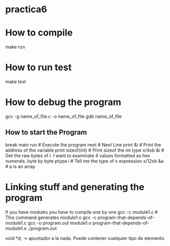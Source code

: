 
# practica6

# How to compile
make run

# How to run test
make test

# How to debug the program
gcc -g name_of_file.c -o name_of_file
gdb name_of_file

## How to start the Program
break main
run # Execute the program
next # Next Line
print &i # Print the address of the variable
print sizeof(int) # Print sizeof the int type
x/4xb &i # Get the raw bytes of i. I want to examinate 4 values formatted as hex numerals. byte by byte
ptype i # Tell me the type of c expression
x/12xb &a # a is an array

# Linking stuff and generating the program

If you have modules you have to compile one by one
gcc -c module1.c # This command generates module1.o
gcc -c program-that-depends-of-module1.c
gcc -o program.out module1.o program-that-depends-of-module1.o
./program.out

void *d; -> apuntador a la nada. Puede contener cualquier tipo de elemento. 

